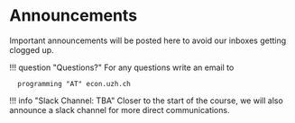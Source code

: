 # Announcements

Important announcements will be posted here to avoid our inboxes getting clogged up.


!!! question "Questions?"
For any questions write an email to

      programming "AT" econ.uzh.ch

!!! info "Slack Channel: TBA"
Closer to the start of the course, we will also announce a slack channel for more direct communications.

<!-- SLACK LATER
If you have questions - direct them to us via [Slack](https://pp4rs.slack.com). There's a 'Direct Message' feature so you can contact us individually as needed, but where possible post messages to a channel that all participants can see.
-->
<!-- HERE IS AN EXAMPLE NOTE BOX -->
<!-- !!! note "YOUR NOTE NAME"
    *Date Posted: YOUR DATE*
    YOUR TEXT -->

